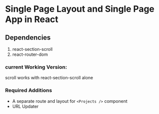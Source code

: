 # Single Page Layout and Single Page App in React

## Dependencies

1. react-section-scroll
2. react-router-dom

### current Working Version:

scroll works with react-section-scroll alone

### Required Additions

- A separate route and layout for `<Projects />` component
- URL Updater
